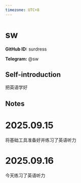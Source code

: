 ```yaml
---
timezone: UTC+8
---
```


# sw

**GitHub ID:** surdress

**Telegram:** @sw

## Self-introduction

把英语学好

## Notes
<!-- Content_START -->
# 2025.09.15
<!-- DAILY_CHECKIN_2025-09-15_START -->
将基础工具准备好并练习了英语听力
<!-- DAILY_CHECKIN_2025-09-15_END -->


# 2025.09.16
<!-- DAILY_CHECKIN_2025-09-16_START -->
今天练习了英语听力
<!-- DAILY_CHECKIN_2025-09-16_END -->
<!-- Content_END -->
